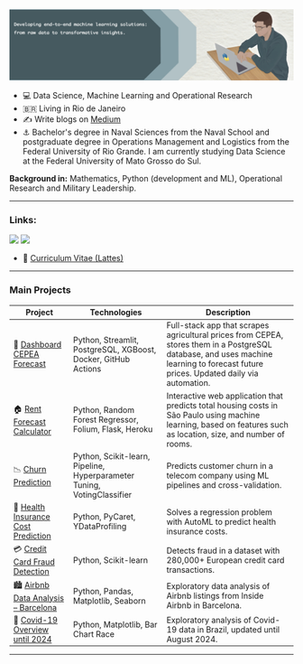   <img src="image.png" >
</p>


- :computer: Data Science, Machine Learning and Operational Research 
- :brazil: Living in Rio de Janeiro
- :writing_hand: Write blogs on [Medium](https://medium.com/@gabrielcapela)
- :anchor: Bachelor's degree in Naval Sciences from the Naval School and postgraduate degree in Operations Management and Logistics from the Federal University of Rio Grande. I am currently studying Data Science at the Federal University of Mato Grosso do Sul.

**Background in:** Mathematics, Python (development and ML), Operational Research and Military Leadership.

---


### Links:



[<img src="https://img.shields.io/badge/LinkedIn-0077B5?style=for-the-badge&logo=linkedin&logoColor=white"/>](https://www.linkedin.com/in/gabrielcapela)
[<img src="https://img.shields.io/badge/Medium-12100E?style=for-the-badge&logo=medium&logoColor=white" />](https://medium.com/@gabrielcapela)
<!-- Este é um comentário e não será exibido
[<img src="https://img.shields.io/badge/Kaggle-20BEFF?style=for-the-badge&logo=Kaggle&logoColor=white" />](https://www.kaggle.com/gabrielcapela/)  -->

* :page_facing_up: [Curriculum Vitae (Lattes)](http://lattes.cnpq.br/9498483432817080)
---

### Main Projects

| Project | Technologies | Description |
|--------|--------------|-------------|
| 🌾 [Dashboard CEPEA Forecast](https://github.com/gabrielcapela/dashboard-cepea) | Python, Streamlit, PostgreSQL, XGBoost, Docker, GitHub Actions | Full-stack app that scrapes agricultural prices from CEPEA, stores them in a PostgreSQL database, and uses machine learning to forecast future prices. Updated daily via automation. |
| 🏠 [Rent Forecast Calculator](https://github.com/gabrielcapela/rent-predict-sp) | Python, Random Forest Regressor, Folium, Flask, Heroku | Interactive web application that predicts total housing costs in São Paulo using machine learning, based on features such as location, size, and number of rooms. |
| 📉 [Churn Prediction](https://github.com/gabrielcapela/Churn-Prediction.git) | Python, Scikit-learn, Pipeline, Hyperparameter Tuning, VotingClassifier | Predicts customer churn in a telecom company using ML pipelines and cross-validation. |
| 🏥 [Health Insurance Cost Prediction](https://github.com/gabrielcapela/AutoML_Regression.git) | Python, PyCaret, YDataProfiling | Solves a regression problem with AutoML to predict health insurance costs. |
| 💳 [Credit Card Fraud Detection](https://github.com/gabrielcapela/Credit-Card-Fraud-Detection-.git) | Python, Scikit-learn | Detects fraud in a dataset with 280,000+ European credit card transactions. |
| 🏙️ [Airbnb Data Analysis – Barcelona](https://github.com/gabrielcapela/Airbnb_Barcelona.git) | Python, Pandas, Matplotlib, Seaborn | Exploratory data analysis of Airbnb listings from Inside Airbnb in Barcelona. |
| 🦠 [Covid-19 Overview until 2024](https://github.com/gabrielcapela/Panorama_Covid-19.git) | Python, Matplotlib, Bar Chart Race | Exploratory analysis of Covid-19 data in Brazil, updated until August 2024. |

---
